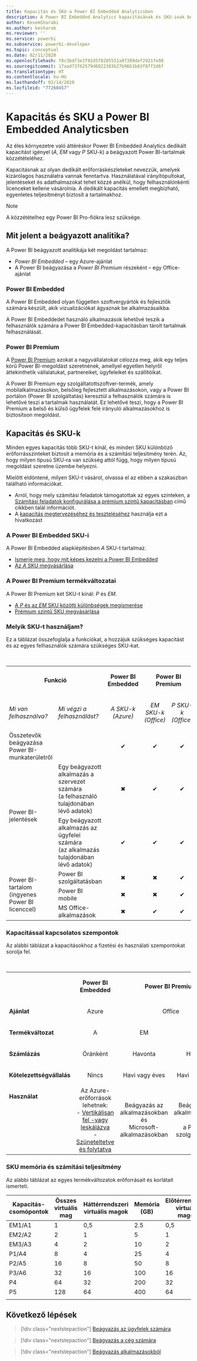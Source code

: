 ```yaml
---
title: Kapacitás és SKU a Power BI Embedded Analyticsben
description: A Power BI Embedded Analytics kapacitásának és SKU-inak bemutatása.
author: KesemSharabi
ms.author: kesharab
ms.reviewer: ''
ms.service: powerbi
ms.subservice: powerbi-developer
ms.topic: conceptual
ms.date: 02/11/2020
ms.openlocfilehash: f8c3bdf3e3f92d570205551a97389def2921fe98
ms.sourcegitcommit: 17aad73762579d6822383b27b96b1b63f87f2d6f
ms.translationtype: HT
ms.contentlocale: hu-HU
ms.lasthandoff: 02/14/2020
ms.locfileid: "77260457"
---
```

# <a name="capacity-and-skus-in-power-bi-embedded-analytics"></a>Kapacitás és SKU a Power BI Embedded Analyticsben

Az éles környezetre való áttéréskor Power BI Embedded Analytics dedikált kapacitást igényel (*A*, *EM* vagy *P* SKU-k) a beágyazott Power BI-tartalmak közzétételéhez.

Kapacitásnak az olyan dedikált erőforráskészleteket nevezzük, amelyek kizárólagos használatra vannak fenntartva. Használatával irányítópultokat, jelentéseket és adathalmazokat tehet közzé anélkül, hogy felhasználónkénti licenceket kellene vásárolnia. A dedikált kapacitás emellett megbízható, egyenletes teljesítményt biztosít a tartalmakhoz.

>[!NOTE]
>A közzétételhez egy Power BI Pro-fiókra lesz szüksége.

## <a name="what-is-embedded-analytics"></a>Mit jelent a beágyazott analitika?

A Power BI beágyazott analitikája két megoldást tartalmaz:
* *Power BI Embedded* – egy Azure-ajánlat
* A Power BI beágyazása a *Power BI Premium* részeként – egy Office-ajánlat

### <a name="power-bi-embedded"></a>Power BI Embedded

A Power BI Embedded olyan független szoftvergyártók és fejlesztők számára készült, akik vizualizációkat ágyaznak be alkalmazásaikba.

A Power BI Embeddedet használó alkalmazások lehetővé teszik a felhasználók számára a Power BI Embedded-kapacitásban tárolt tartalmak felhasználását.

### <a name="power-bi-premium"></a>Power BI Premium

A [Power BI Premium](../service-premium-what-is.md) azokat a nagyvállalatokat célozza meg, akik egy teljes körű Power BI-megoldást szeretnének, amellyel egyetlen helyről áttekinthetik vállalatukat, partnereiket, ügyfeleiket és szállítóikat.

A Power BI Premium egy szolgáltatottszoftver-termék, amely mobilalkalmazásokon, belsőleg fejlesztett alkalmazásokon, vagy a Power BI portálon (Power BI szolgáltatás) keresztül a felhasználók számára is lehetővé teszi a tartalmak használatát. Ez lehetővé teszi, hogy a Power BI Premium a belső és külső ügyfelek felé irányuló alkalmazásokhoz is biztosítson megoldást.

## <a name="capacity-and-skus"></a>Kapacitás és SKU-k

Minden egyes kapacitás több SKU-t kínál, és minden SKU különböző erőforrásszinteket biztosít a memória és a számítási teljesítmény terén. Az, hogy milyen típusú SKU-ra van szükség attól függ, hogy milyen típusú megoldást szeretne üzembe helyezni.

Mielőtt eldöntené, milyen SKU-t vásárol, olvassa el az ebben a szakaszban található információkat.
* Arról, hogy mely számítási feladatok támogatottak az egyes szinteken, a [Számítási feladatok konfigurálása a prémium szintű kapacitásban](../service-admin-premium-workloads.md) című cikkben talál információt.
* A [kapacitás megtervezéséhez és teszteléséhez](../service-premium-capacity-optimize.md#testing-approaches) használja ezt a hivatkozást

### <a name="power-bi-embedded-skus"></a>A Power BI Embedded SKU-i

A Power BI Embedded alapkiépítésben *A* SKU-t tartalmaz.
* [Ismerje meg, hogy mit képes kezelni a Power BI Embedded](https://powerbi.microsoft.com/blog/power-bi-developer-community-june-july-update/#Capacity-Plan)
* [Az *A* SKU megvásárlása](../service-admin-premium-purchase.md#purchase-a-skus-for-testing-and-other-scenarios)

### <a name="power-bi-premium-skus"></a>A Power BI Premium termékváltozatai

A Power BI Premium két SKU-t kínál: *P* és *EM*.
* [A *P* és az *EM* SKU közötti különbségek megismerése](../service-premium-what-is.md#subscriptions-and-licensing)
* [Prémium szintű SKU megvásárlása](../service-admin-premium-purchase.md)

### <a name="which-sku-should-i-use"></a>Melyik SKU-t használjam?

Ez a táblázat összefoglalja a funkciókat, a hozzájuk szükséges kapacitást és az egyes felhasználók számára szükséges SKU-kat. 

</br>
<table>
<col width="20%">
<col width="20%">
<col width="20%">
<col width="20%">
<col width="20%">
<tbody>
<tr>
<td style="text-align: center"; colspan="2"><p><b>Funkció</b></p></td>
<td style="text-align: center">
<p><b>Power BI Embedded</b></p>
</td>
<td style="text-align: center"; colspan="2">
<p><b>Power BI Premium</b></p>
</td>
</tr>
<tr>
<td><p><em>Mi van felhasználva?</em><p></td>
<td><p><em>Mi végzi a felhasználást?</em><p></td>
<td style="text-align: center"><p><em>A SKU-k</br>(Azure)</em></p></td>
<td style="text-align: center"><p><em>EM SKU-k</br>(Office)</em></p></td>
<td style="text-align: center"><p><em>P SKU-k</br>(Office)</em></p></td>
</tr>
<tr>
<td>Összetevők beágyazása Power BI-munkaterületről</td>
<td>
</td>
<td style="text-align: center">✔</td>
<td style="text-align: center">✔</td>
<td style="text-align: center">✔</td>
</tr>
<tr>
<td rowspan="2">Power BI-jelentések</td>
<td>Egy beágyazott alkalmazás a szervezet számára</br>(a felhasználó tulajdonában lévő adatok)</td>
<td style="text-align: center">✖</td>
<td style="text-align: center">✔</td>
<td style="text-align: center">✔</td>
</tr>
<tr>
<td>Egy beágyazott alkalmazás az ügyfelei számára</br>(az alkalmazás tulajdonában lévő adatok)</td>
<td style="text-align: center">✔</td>
<td style="text-align: center">✔</td>
<td style="text-align: center">✔</td>
</tr>
<tr>
<td rowspan="3">Power BI-tartalom<br>(ingyenes Power BI licenccel)</td>
<td>Power BI szolgáltatásban</td>
<td style="text-align: center">✖</td>
<td style="text-align: center">✖</td>
<td style="text-align: center">✔</td>
</tr>
<tr>
<td>Power BI mobile</td>
<td style="text-align: center">✖</td>
<td style="text-align: center">✖</td>
<td style="text-align: center">✔</td>
</tr>
<tr>
<td>MS Office-alkalmazások</td>
<td style="text-align: center">✖</td>
<td style="text-align: center">✔</td>
<td style="text-align: center">✔</td>
</tr>
</tbody>
</table>

### <a name="capacity-considerations"></a>Kapacitással kapcsolatos szempontok

Az alábbi táblázat a kapacitásokhoz a fizetési és használati szempontokat sorolja fel.

</br>
<table>
<tbody>
<tr>
<td></td>
<td style="text-align: center;"><p><strong>Power BI Embedded</strong></p></td>
<td style="text-align: center;" colspan="2"><p><strong>Power BI Premium</strong></p></td>
</tr>
<tr>
<td><p><strong>Ajánlat</strong></p></td>
<td style="text-align: center;"><p>Azure</p></td>
<td style="text-align: center;" colspan="2"><p>Office</p></td>
</tr>
<tr>
<td><p><strong>Termékváltozat</strong></p></td>
<td style="text-align: center;"><p>A</p></td>
<td style="text-align: center;"><p>EM</p></td>
<td style="text-align: center;"><p>P</p></td>
</tr>
<tr>
<td><p><strong>Számlázás</strong></td>
<td style="text-align: center;">Óránként</td>
<td style="text-align: center;">Havonta</td>
<td style="text-align: center;">Havonta</td>
</tr>
<tr>
<td><p><strong>Kötelezettségvállalás</strong></td>
<td style="text-align: center;">Nincs</td>
<td style="text-align: center;">Havi vagy éves</td>
<td style="text-align: center;">Havi vagy éves</td>
</tr>
<tr>
<td valign="top"><p><strong>Használat</strong></td>
<td style="text-align: center;">Az Azure-erőforrások lehetnek:</br>- <a href="azure-pbie-scale-capacity.md">Vertikálisan fel -vagy leskálázva</a></br>- <a href="azure-pbie-pause-start.md">Szüneteltetve és folytatva</a>
</td>
<td style="text-align: center;">Beágyazás az alkalmazásokban és</br> Microsoft-alkalmazásokban</td>
<td style="text-align: center;">Beágyazás az alkalmazásokban és</br> a Power BI szolgáltatásban</td>
</tr>
</tbody>
</table>

### <a name="sku-memory-and-computing-power"></a>SKU memória és számítási teljesítmény

Az alábbi táblázat az egyes termékváltozatok erőforrásait és korlátait ismerteti.

| Kapacitás-csomópontok | Összes virtuális mag | Háttérrendszeri virtuális magok | Memória (GB) | Előtérrendszeri virtuális magok | DirectQuery-/élő kapcsolatok (másodpercenként) | Párhuzamosan végrehajtható modellfrissítések |
| --- | --- | --- | --- | --- | --- | --- |
| EM1/A1 | 1 | 0,5 | 2.5 | 0,5 | 3,75 | 1 |
| EM2/A2 | 2 | 1 | 5 | 1 | 7,5 | 2 |
| EM3/A3 | 4 | 2 | 10 | 2 | 15 | 3 |
| P1/A4 | 8 | 4 | 25 | 4 | 30 | 6 |
| P2/A5 | 16 | 8 | 50 | 8 | 60 | 12 |
| P3/A6 | 32 | 16 | 100 | 16 | 120 | 24 |
| P4 | 64 | 32 | 200 | 32 | 240 | 48 |
| P5 | 128 | 64 | 400 | 64 | 480 | 96 |
| | | | | | | |

## <a name="next-steps"></a>Következő lépések

> [!div class="nextstepaction"]
>[Beágyazás az ügyfelek számára](embed-sample-for-customers.md)

> [!div class="nextstepaction"]
>[Beágyazás a cég számára](embed-sample-for-your-organization.md)

> [!div class="nextstepaction"]
> [Beágyazás alkalmazásokból](embed-from-apps.md)